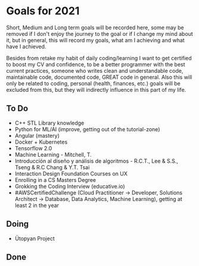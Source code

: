 # Goals for 2021

Short, Medium and Long term goals will be recorded here, some may be removed if I don't enjoy the journey to the goal or if I change my mind about it, but in general, this will record my goals, what am I achieving and what have I achieved.

Besides from retake my habit of daily coding/learning I want to get certified to boost my CV and confidence, to be a better programmer with the best current practices, someone who writes clean and understandable code, maintainable code, documented code, GREAT code in general. Also this will only be related to coding, personal (health, finances, etc.) goals will be excluded from this, but they will indirectly influence in this part of my life.

## To Do

- C++ STL Library knowledge
- Python for ML/AI (improve, getting out of the tutorial-zone)
- Angular (mastery)
- Docker + Kubernetes
- Tensorflow 2.0
- Machine Learning - Mitchell, T.
- Introducción al diseño y análisis de algoritmos - R.C.T., Lee & S.S., Tseng & R.C Chang & Y.T. Tsai
- Interaction Design Foundation Courses on UX
- Enrolling in a CS Masters Degree
- Grokking the Coding Interview (educative.io)
- #AWSCertifiedChallenge (Cloud Practitioner -> Developer, Solutions Architect -> Database, Data Analytics, Machine Learning), getting at least 2 in the year

## Doing

- Ütopyan Project

## Done
